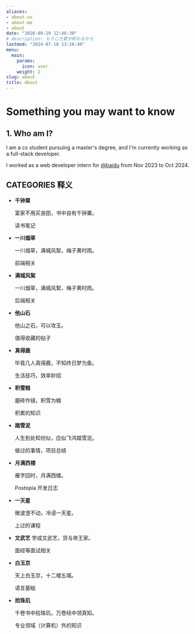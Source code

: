 ```yaml
---
aliases:
- about-us
- about-me
- about
date: "2020-09-29 12:46:30"
# description: もうじき夏が終わるから
lastmod: "2024-07-10 13:26:40"
menu:
  main:
    params:
      icon: user
    weight: 2
slug: about
title: About
---
```


# Something you may want to know

## 1. Who am I?

I am a cs student pursuing a master's degree, and I'm currently working as a full-stack developer.

I worked as a web developer intern for [@baidu](https://github.com/baidu) from Nov 2023 to Oct 2024.

## CATEGORIES 释义

* **千钟粟**
  
  富家不用买良田，书中自有千钟粟。

  读书笔记

* **一川烟草**
  
  一川烟草，满城风絮，梅子黄时雨。

  前端相关

* **满城风絮**
  
  一川烟草，满城风絮，梅子黄时雨。

  后端相关

* **他山石**
  
  他山之石，可以攻玉。

  值得收藏的帖子

* **真得鹿**
  
  毕竟几人真得鹿，不知终日梦为鱼。

  生活技巧，效率妙招

* **积雪粮**
  
  磨砖作镜，积雪为粮

  积累的知识

* **踏雪泥**
  
  人生到处知何似，应似飞鸿踏雪泥。

  做过的事情，项目总结

* **月满西楼**
  
  雁字回时，月满西楼。

  Postopia 开发日志

* **一天星**
  
  微波澄不动，冷浸一天星。

  上过的课程

* **文武艺**
  学成文武艺，货与帝王家。

  面经等面试相关

* **白玉京**
  
  天上白玉京，十二楼五城。

  语言基础
* **拾珠玑**
  
  千卷书中拾珠玑，万卷经中领真知。

  专业领域（计算机）外的知识
  